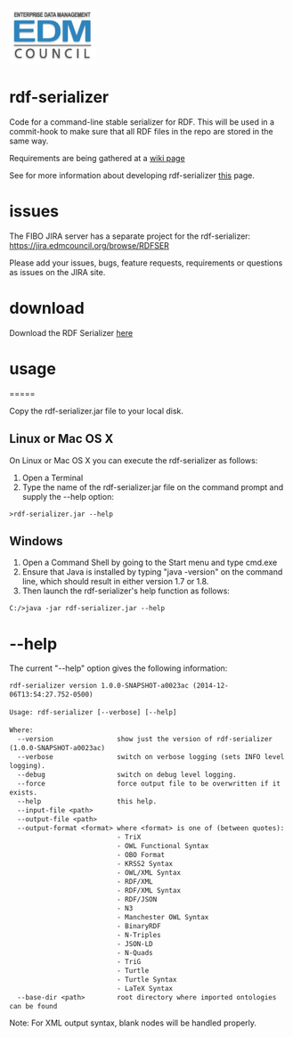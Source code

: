 ![EDM Council Logo](etc/image/edmc-logo.jpg)

# rdf-serializer

Code for a command-line stable serializer for RDF.  This will be used in a commit-hook to make sure that all RDF files in the repo are stored in the same way.

Requirements are being gathered at a [wiki page](https://github.com/edmcouncil/rdf-serializer/wiki/Requirements)

See for more information about developing rdf-serializer [this](DEVELOP.md) page.

# issues

The FIBO JIRA server has a separate project for the rdf-serializer: https://jira.edmcouncil.org/browse/RDFSER

Please add your issues, bugs, feature requests, requirements or questions as issues on the JIRA site.

# download

Download the RDF Serializer [here](https://jenkins.edmcouncil.org/job/rdf-serializer-build/lastSuccessfulBuild/artifact/target/scala-2.11/rdf-serializer.jar)

# usage
=====

Copy the rdf-serializer.jar file to your local disk.

## Linux or Mac OS X

On Linux or Mac OS X you can execute the rdf-serializer
as follows:

1. Open a Terminal
2. Type the name of the rdf-serializer.jar file on the command prompt and supply the --help option:
```
>rdf-serializer.jar --help
```

## Windows

1. Open a Command Shell by going to the Start menu and type cmd.exe
2. Ensure that Java is installed by typing "java -version" on the command line, which should result in
   either version 1.7 or 1.8.
3. Then launch the rdf-serializer's help function as follows:
```
C:/>java -jar rdf-serializer.jar --help
```

# --help

The current "--help" option gives the following information:

```
rdf-serializer version 1.0.0-SNAPSHOT-a0023ac (2014-12-06T13:54:27.752-0500)

Usage: rdf-serializer [--verbose] [--help]

Where:
  --version                show just the version of rdf-serializer (1.0.0-SNAPSHOT-a0023ac)
  --verbose                switch on verbose logging (sets INFO level logging).
  --debug                  switch on debug level logging.
  --force                  force output file to be overwritten if it exists.
  --help                   this help.
  --input-file <path>
  --output-file <path>
  --output-format <format> where <format> is one of (between quotes):
                           - TriX
                           - OWL Functional Syntax
                           - OBO Format
                           - KRSS2 Syntax
                           - OWL/XML Syntax
                           - RDF/XML
                           - RDF/XML Syntax
                           - RDF/JSON
                           - N3
                           - Manchester OWL Syntax
                           - BinaryRDF
                           - N-Triples
                           - JSON-LD
                           - N-Quads
                           - TriG
                           - Turtle
                           - Turtle Syntax
                           - LaTeX Syntax
  --base-dir <path>        root directory where imported ontologies can be found
```

Note: For XML output syntax, blank nodes will be handled properly.
